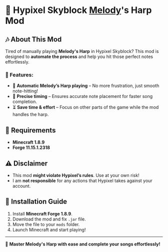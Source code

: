 # 🎵 Hypixel Skyblock [Melody](https://hypixel-skyblock.fandom.com/wiki/Melody)'s Harp Mod

## 🎶 About This Mod
Tired of manually playing **Melody's Harp** in Hypixel Skyblock? This mod is designed to **automate the process** and help you hit those perfect notes effortlessly.

### 🚀 Features:
- 🎼 **Automatic Melody’s Harp playing** – No more frustration, just smooth note-hitting!
- 🎯 **Precise timing** – Ensures accurate note placement for faster song completion.
- ⏳ **Save time & effort** – Focus on other parts of the game while the mod handles the harp.

## 📌 Requirements
- **Minecraft 1.8.9**
- **Forge 11.15.1.2318**

## ⚠️ Disclaimer
- This mod **might violate Hypixel’s rules**. Use at your own risk!
- I am **not responsible** for any actions that Hypixel takes against your account.

## 🔧 Installation Guide
1. Install **Minecraft Forge 1.8.9**.
2. Download the mod and fix `.jar` file.
3. Move the file to your `mods` folder.
4. Launch Minecraft and start playing!

---

🎵 **Master Melody's Harp with ease and complete your songs effortlessly!**
